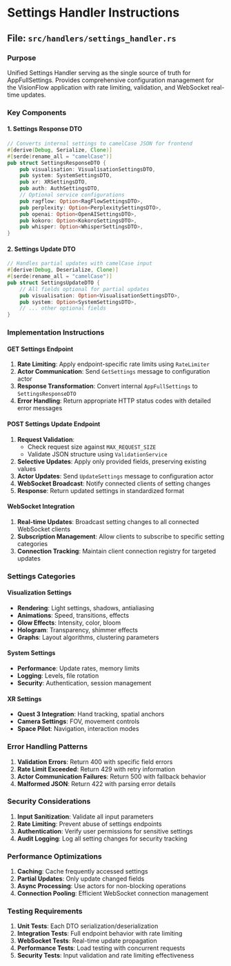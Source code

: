 # Settings Handler Instructions

## File: `src/handlers/settings_handler.rs`

### Purpose
Unified Settings Handler serving as the single source of truth for AppFullSettings. Provides comprehensive configuration management for the VisionFlow application with rate limiting, validation, and WebSocket real-time updates.

### Key Components

#### 1. Settings Response DTO
```rust
// Converts internal settings to camelCase JSON for frontend
#[derive(Debug, Serialize, Clone)]
#[serde(rename_all = "camelCase")]
pub struct SettingsResponseDTO {
    pub visualisation: VisualisationSettingsDTO,
    pub system: SystemSettingsDTO,
    pub xr: XRSettingsDTO,
    pub auth: AuthSettingsDTO,
    // Optional service configurations
    pub ragflow: Option<RagFlowSettingsDTO>,
    pub perplexity: Option<PerplexitySettingsDTO>,
    pub openai: Option<OpenAISettingsDTO>,
    pub kokoro: Option<KokoroSettingsDTO>,
    pub whisper: Option<WhisperSettingsDTO>,
}
```

#### 2. Settings Update DTO
```rust
// Handles partial updates with camelCase input
#[derive(Debug, Deserialize, Clone)]
#[serde(rename_all = "camelCase")]
pub struct SettingsUpdateDTO {
    // All fields optional for partial updates
    pub visualisation: Option<VisualisationSettingsDTO>,
    pub system: Option<SystemSettingsDTO>,
    // ... other optional fields
}
```

### Implementation Instructions

#### GET Settings Endpoint
1. **Rate Limiting**: Apply endpoint-specific rate limits using `RateLimiter`
2. **Actor Communication**: Send `GetSettings` message to configuration actor
3. **Response Transformation**: Convert internal `AppFullSettings` to `SettingsResponseDTO`
4. **Error Handling**: Return appropriate HTTP status codes with detailed error messages

#### POST Settings Update Endpoint
1. **Request Validation**: 
   - Check request size against `MAX_REQUEST_SIZE`
   - Validate JSON structure using `ValidationService`
2. **Selective Updates**: Apply only provided fields, preserving existing values
3. **Actor Updates**: Send `UpdateSettings` message to configuration actor
4. **WebSocket Broadcast**: Notify connected clients of setting changes
5. **Response**: Return updated settings in standardized format

#### WebSocket Integration
1. **Real-time Updates**: Broadcast setting changes to all connected WebSocket clients
2. **Subscription Management**: Allow clients to subscribe to specific setting categories
3. **Connection Tracking**: Maintain client connection registry for targeted updates

### Settings Categories

#### Visualization Settings
- **Rendering**: Light settings, shadows, antialiasing
- **Animations**: Speed, transitions, effects
- **Glow Effects**: Intensity, color, bloom
- **Hologram**: Transparency, shimmer effects
- **Graphs**: Layout algorithms, clustering parameters

#### System Settings
- **Performance**: Update rates, memory limits
- **Logging**: Levels, file rotation
- **Security**: Authentication, session management

#### XR Settings
- **Quest 3 Integration**: Hand tracking, spatial anchors
- **Camera Settings**: FOV, movement controls
- **Space Pilot**: Navigation, interaction modes

### Error Handling Patterns

1. **Validation Errors**: Return 400 with specific field errors
2. **Rate Limit Exceeded**: Return 429 with retry information
3. **Actor Communication Failures**: Return 500 with fallback behavior
4. **Malformed JSON**: Return 422 with parsing error details

### Security Considerations

1. **Input Sanitization**: Validate all input parameters
2. **Rate Limiting**: Prevent abuse of settings endpoints
3. **Authentication**: Verify user permissions for sensitive settings
4. **Audit Logging**: Log all setting changes for security tracking

### Performance Optimizations

1. **Caching**: Cache frequently accessed settings
2. **Partial Updates**: Only update changed fields
3. **Async Processing**: Use actors for non-blocking operations
4. **Connection Pooling**: Efficient WebSocket connection management

### Testing Requirements

1. **Unit Tests**: Each DTO serialization/deserialization
2. **Integration Tests**: Full endpoint behavior with rate limiting
3. **WebSocket Tests**: Real-time update propagation
4. **Performance Tests**: Load testing with concurrent requests
5. **Security Tests**: Input validation and rate limiting effectiveness